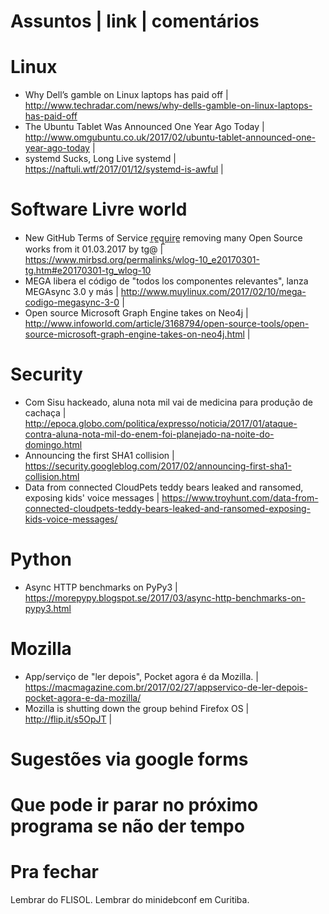 Assuntos | link | comentários
=============================

Linux
=====
* Why Dell’s gamble on Linux laptops has paid off | http://www.techradar.com/news/why-dells-gamble-on-linux-laptops-has-paid-off
* The Ubuntu Tablet Was Announced One Year Ago Today | http://www.omgubuntu.co.uk/2017/02/ubuntu-tablet-announced-one-year-ago-today |
* systemd Sucks, Long Live systemd | https://naftuli.wtf/2017/01/12/systemd-is-awful |

Software Livre world
====================
* New GitHub Terms of Service r̲e̲q̲u̲i̲r̲e̲ removing many Open Source works from it 01.03.2017 by tg@ | https://www.mirbsd.org/permalinks/wlog-10_e20170301-tg.htm#e20170301-tg_wlog-10
* MEGA libera el código de "todos los componentes relevantes", lanza MEGAsync 3.0 y más | http://www.muylinux.com/2017/02/10/mega-codigo-megasync-3-0 |
* Open source Microsoft Graph Engine takes on Neo4j | http://www.infoworld.com/article/3168794/open-source-tools/open-source-microsoft-graph-engine-takes-on-neo4j.html |


Security
========
* Com Sisu hackeado, aluna nota mil vai de medicina para produção de cachaça | http://epoca.globo.com/politica/expresso/noticia/2017/01/ataque-contra-aluna-nota-mil-do-enem-foi-planejado-na-noite-do-domingo.html
* Announcing the first SHA1 collision | https://security.googleblog.com/2017/02/announcing-first-sha1-collision.html
* Data from connected CloudPets teddy bears leaked and ransomed, exposing kids' voice messages | https://www.troyhunt.com/data-from-connected-cloudpets-teddy-bears-leaked-and-ransomed-exposing-kids-voice-messages/

Python
======
* Async HTTP benchmarks on PyPy3 | https://morepypy.blogspot.se/2017/03/async-http-benchmarks-on-pypy3.html

Mozilla
=======
* App/serviço de "ler depois", Pocket agora é da Mozilla. | https://macmagazine.com.br/2017/02/27/appservico-de-ler-depois-pocket-agora-e-da-mozilla/
* Mozilla is shutting down the group behind Firefox OS | http://flip.it/s5OpJT |

Sugestões via google forms
==========================

Que pode ir parar no próximo programa se não der tempo
=======================================================

Pra fechar
==========
Lembrar do FLISOL.
Lembrar do minidebconf em Curitiba. 



